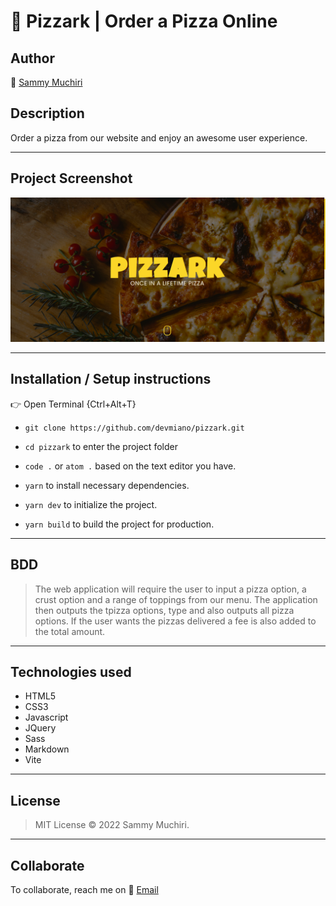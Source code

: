 # :pizza: Pizzark | Order a Pizza Online

## Author

:link: [Sammy Muchiri](https://github.com/devmiano)

## Description

Order a pizza from our website and enjoy an awesome user experience.

---

## Project Screenshot

![screenshot](https://raw.githubusercontent.com/devmiano/pizzark/master/assets/images/pizzark.png)

---

## Installation / Setup instructions

:point_right: Open Terminal {Ctrl+Alt+T}

- `git clone https://github.com/devmiano/pizzark.git`

- `cd pizzark` to enter the project folder

- `code .` or `atom .` based on the text editor you have.

- `yarn` to install necessary dependencies.

- `yarn dev` to initialize the project.

- `yarn build` to build the project for production.

---

## BDD

> The web application will require the user to input a pizza option, a crust option and a range of toppings from our menu.
> The application then outputs the tpizza options, type and also outputs all pizza options.
> If the user wants the pizzas delivered a fee is also added to the total amount.

---

## Technologies used

- HTML5
- CSS3
- Javascript
- JQuery
- Sass
- Markdown
- Vite

---

## License

> MIT License :copyright: 2022 Sammy Muchiri.

---

## Collaborate

To collaborate, reach me on :email: [Email](devmiano@gmail.com)
